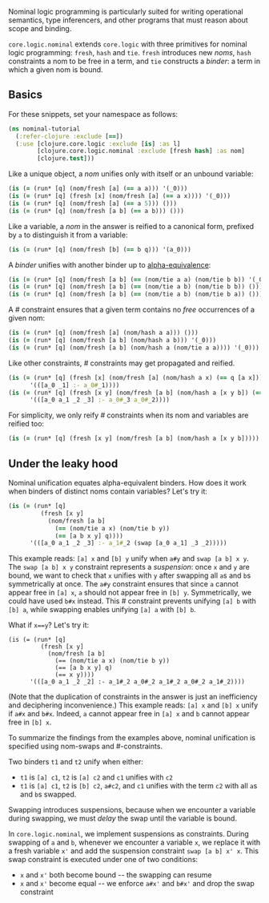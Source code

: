 Nominal logic programming is particularly suited for writing operational semantics, type inferencers, and other programs that must reason about scope and binding.

`core.logic.nominal` extends `core.logic` with three primitives for nominal logic programming: `fresh`, `hash` and `tie`. `fresh` introduces new _noms_, `hash` constraints a nom to be free in a term, and `tie` constructs a _binder_: a term in which a given nom is bound.

## Basics

For these snippets, set your namespace as follows:
```clojure
(ns nominal-tutorial
  (:refer-clojure :exclude [==])
  (:use [clojure.core.logic :exclude [is] :as l]
        [clojure.core.logic.nominal :exclude [fresh hash] :as nom]
        [clojure.test]))
```

Like a unique object, a _nom_ unifies only with itself or an unbound variable:
```clojure
(is (= (run* [q] (nom/fresh [a] (== a a))) '(_0)))
(is (= (run* [q] (fresh [x] (nom/fresh [a] (== a x)))) '(_0)))
(is (= (run* [q] (nom/fresh [a] (== a 5))) ()))
(is (= (run* [q] (nom/fresh [a b] (== a b))) ()))
```

Like a variable, a _nom_ in the answer is reified to a canonical form, prefixed by `a` to distinguish it from a variable:
```clojure
(is (= (run* [q] (nom/fresh [b] (== b q))) '(a_0)))
```

A _binder_ unifies with another binder up to [alpha-equivalence](http://en.wikipedia.org/wiki/Lambda_calculus#Alpha_equivalence):
```clojure
(is (= (run* [q] (nom/fresh [a b] (== (nom/tie a a) (nom/tie b b)) '(_0)))))
(is (= (run* [q] (nom/fresh [a b] (== (nom/tie a b) (nom/tie b b)) ()))))
(is (= (run* [q] (nom/fresh [a b] (== (nom/tie a b) (nom/tie b a)) ()))))
```

A _#_ constraint ensures that a given term contains no _free_ occurrences of a given nom:
```clojure
(is (= (run* [q] (nom/fresh [a] (nom/hash a a))) ()))
(is (= (run* [q] (nom/fresh [a b] (nom/hash a b))) '(_0)))
(is (= (run* [q] (nom/fresh [a b] (nom/hash a (nom/tie a a)))) '(_0)))
```

Like other constraints, _#_ constraints may get propagated and reified.
```clojure
(is (= (run* [q] (fresh [x] (nom/fresh [a] (nom/hash a x) (== q [a x]))))
      '(([a_0 _1] :- a_0#_1))))
(is (= (run* [q] (fresh [x y] (nom/fresh [a b] (nom/hash a [x y b]) (== q [a b x y]))))
      '(([a_0 a_1 _2 _3] :- a_0#_3 a_0#_2))))
```

For simplicity, we only reify _#_ constraints when its nom and variables are reified too:
```clojure
(is (= (run* [q] (fresh [x y] (nom/fresh [a b] (nom/hash a [x y b])))) '(_0)))
```

## Under the leaky hood

Nominal unification equates alpha-equivalent binders. How does it work when binders of distinct noms contain variables? Let's try it:
```clojure
(is (= (run* [q]
         (fresh [x y]
           (nom/fresh [a b]
             (== (nom/tie a x) (nom/tie b y))
             (== [a b x y] q))))
      '(([a_0 a_1 _2 _3] :- a_1#_2 (swap [a_0 a_1] _3 _2)))))
```
This example reads: `[a] x` and `[b] y` unify when `a#y` and `swap [a b] x y`. The `swap [a b] x y` constraint represents a _suspension_: once `x` and `y` are bound, we want to check that `x` unifies with `y` after swapping all `a`s and `b`s symmetrically at once. The `a#y` constraint ensures that since `a` cannot appear free in `[a] x`, `a` should not appear free in `[b] y`. Symmetrically, we could have used `b#x` instead. This # constraint prevents unifying `[a] b` with `[b] a`, while swapping enables unifying `[a] a` with `[b] b`.

What if `x==y`? Let's try it:
```
(is (= (run* [q]
         (fresh [x y]
           (nom/fresh [a b]
             (== (nom/tie a x) (nom/tie b y))
             (== [a b x y] q)
             (== x y))))
      '(([a_0 a_1 _2 _2] :- a_1#_2 a_0#_2 a_1#_2 a_0#_2 a_1#_2))))
```
(Note that the duplication of constraints in the answer is just an inefficiency and deciphering inconvenience.) This example reads: `[a] x` and `[b] x` unify if `a#x` and `b#x`. Indeed, `a` cannot appear free in `[a] x` and `b` cannot appear free in `[b] x`.

To summarize the findings from the examples above, nominal unification is specified using nom-swaps and #-constraints.

Two binders `t1` and `t2` unify when either:

* `t1` is `[a] c1`, `t2` is `[a] c2` and `c1` unifies with `c2`
* `t1` is `[a] c1`, `t2` is `[b] c2`, `a#c2`, and `c1` unifies with the term `c2` with all `a`s and `b`s swapped.

Swapping introduces suspensions, because when we encounter a variable during swapping, we must _delay_ the swap until the variable is bound.

In `core.logic.nominal`, we implement suspensions as constraints. During swapping of `a` and `b`, whenever we encounter a variable `x`, we replace it with a fresh variable `x'` and add the suspension constraint `swap [a b] x' x`. This swap constraint is executed under one of two conditions:

* `x` and `x'` both become bound -- the swapping can resume
* `x` and `x'` become equal -- we enforce `a#x'` and `b#x'` and drop the swap constraint

